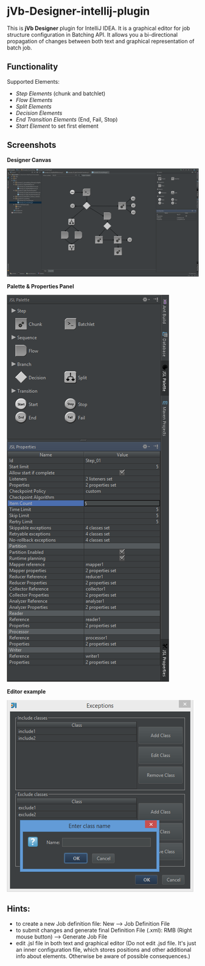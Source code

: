 # jVb-Designer-intellij-plugin
This is **jVb Designer** plugin for IntelliJ IDEA. It is a graphical editor for job structure configuration in Batching API. It allows you a bi-directional propagation of changes between both text and graphical representation of batch job.

Functionality
--------------
Supported Elements:
   * *Step Elements* (chunk and batchlet)
   * *Flow Elements*
   * *Split Elements*
   * *Decision Elements*
   * *End Transition Elements* (End, Fail, Stop)
   * *Start Element* to set first element
  
Screenshots
--------------
**Designer Canvas**

![Alt text](/images/all.png "Designer Canvas")

**Palette & Properties Panel**

![Alt text](/images/panels.png "Palette & Properties Panel")

**Editor example**

![Alt text](/images/exceptions.png "Editor example")

Hints:
--------------
  * to create a new Job definition file: New --> Job Definition File
  * to submit changes and generate final Definition File (.xml): RMB (Right mouse button) --> Generate Job File
  * edit .jsl file in both text and graphical editor (Do not edit .jsd file. It's just an inner configuration file, which stores positions and other additional info about elements. Otherwise be aware of possible consequences.)



